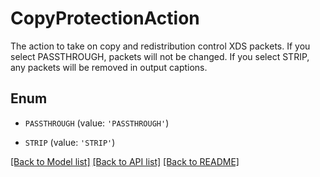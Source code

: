 # CopyProtectionAction

The action to take on copy and redistribution control XDS packets. If you select PASSTHROUGH, packets will not be changed. If you select STRIP, any packets will be removed in output captions.

## Enum

* `PASSTHROUGH` (value: `'PASSTHROUGH'`)

* `STRIP` (value: `'STRIP'`)

[[Back to Model list]](../README.md#documentation-for-models) [[Back to API list]](../README.md#documentation-for-api-endpoints) [[Back to README]](../README.md)


